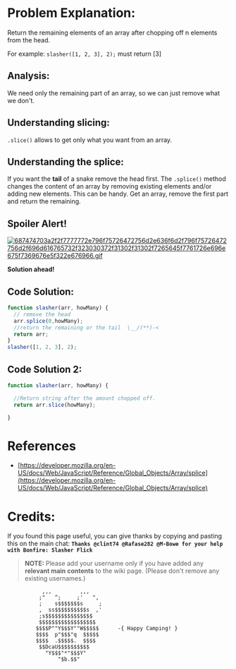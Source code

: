 # Problem Explanation:
Return the remaining elements of an array after chopping off n elements from the head.

For example: `slasher([1, 2, 3], 2);` must return [3]

## Analysis:
We need only the remaining part of an array, so we can just remove what we don't.

## Understanding slicing:
`.slice()` allows to get only what you want from an array.

## Understanding the splice:
If you want the **tail** of a snake remove the head first. The `.splice()` method changes the content of an array by removing existing elements and/or adding new elements. This can be handy. Get an array, remove the first part and return the remaining.

## Spoiler Alert!
[![687474703a2f2f7777772e796f75726472756d2e636f6d2f796f75726472756d2f696d616765732f323030372f31302f31302f7265645f7761726e696e675f7369676e5f322e676966.gif](https://files.gitter.im/FreeCodeCamp/Wiki/nlOm/thumb/687474703a2f2f7777772e796f75726472756d2e636f6d2f796f75726472756d2f696d616765732f323030372f31302f31302f7265645f7761726e696e675f7369676e5f322e676966.gif)](https://files.gitter.im/FreeCodeCamp/Wiki/nlOm/687474703a2f2f7777772e796f75726472756d2e636f6d2f796f75726472756d2f696d616765732f323030372f31302f31302f7265645f7761726e696e675f7369676e5f322e676966.gif)

**Solution ahead!**

## Code Solution:

```javascript
function slasher(arr, howMany) {
  // remove the head
  arr.splice(0,howMany);
  //return the remaining or the tail  \__/(**)-<
  return arr;
}
slasher([1, 2, 3], 2);
```

## Code Solution 2:

```javascript
function slasher(arr, howMany) {

  //Return string after the amount chopped off.
  return arr.slice(howMany);

}
```
# References
- [https://developer.mozilla.org/en-US/docs/Web/JavaScript/Reference/Global_Objects/Array/splice](https://developer.mozilla.org/en-US/docs/Web/JavaScript/Reference/Global_Objects/Array/splice)

# Credits:
If you found this page useful, you can give thanks by copying and pasting this on the main chat: **`Thanks @clint74 @Rafase282 @M-Bowe for your help with Bonfire: Slasher Flick`**

> **NOTE:** Please add your username only if you have added any **relevant main contents** to the wiki page. (Please don't remove any existing usernames.)

```
           ,,,         ,,,
          ;"   ^;     ;'   ",
          ;    s$$$$$$$s     ;
          ,  ss$$$$$$$$$$s  ,'
          ;s$$$$$$$$$$$$$$$
          $$$$$$$$$$$$$$$$$$
         $$$$P""Y$$$Y""W$$$$$      -{ Happy Camping! }
         $$$$  p"$$$"q  $$$$$
         $$$$  .$$$$$.  $$$$
          $$DcaU$$$$$$$$$$
            "Y$$$"*"$$$Y"
                "$b.$$"
```
